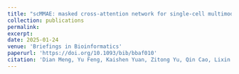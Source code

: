 ```yaml
---
title: "scMMAE: masked cross-attention network for single-cell multimodal omics fusion to enhance unimodal omics"
collection: publications
permalink: 
excerpt: 
date: 2025-01-24
venue: 'Briefings in Bioinformatics'
paperurl: 'https://doi.org/10.1093/bib/bbaf010'
citation: 'Dian Meng, Yu Feng, Kaishen Yuan, Zitong Yu, Qin Cao, Lixin Cheng*, Xubin Zheng*. scMMAE: masked cross-attention network for single-cell multimodal omics fusion to enhance unimodal omics. Briefings in Bioinformatics, 2025.'
---
```


